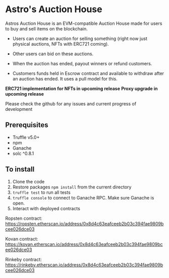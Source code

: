 # Astro's Auction House

Astros Auction House is an EVM-compatible Auction House made for users to buy and sell items on the blockchain.

* Users can create an auction for selling something (right now just physical auctions, NFTs with ERC721 coming).

* Other users can bid on these auctions.

* When the auction has ended, payout winners or refund customers.

* Customers funds held in Escrow contract and available to withdraw after an auction has ended. It uses a pull model for this.

**ERC721 implementation for NFTs in upcoming release**
**Proxy upgrade  in upcoming release**

Please check the github for any issues and current progress of development


## Prerequisites

* Truffle v5.0+
* npm
* Ganache 
* solc ^0.8.1

## To install

1. Clone the code
2. Restore packages
   `npm install` from the current directory
3. `truffle test` to run all tests
4. `truffle console` to connect to Ganache RPC. Make sure Ganache is open.
5. Interact with deployed contracts

Ropsten contract: https://ropsten.etherscan.io/address/0x8d4c63eafceeb2b03c394fae9809bcee026dce03

Kovan contract: https://kovan.etherscan.io/address/0x8d4c63eafceeb2b03c394fae9809bcee026dce03

Rinkeby contract: https://rinkeby.etherscan.io/address/0x8d4c63eafceeb2b03c394fae9809bcee026dce03

